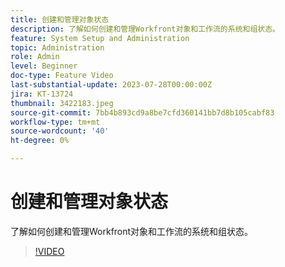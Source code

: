```yaml
---
title: 创建和管理对象状态
description: 了解如何创建和管理Workfront对象和工作流的系统和组状态。
feature: System Setup and Administration
topic: Administration
role: Admin
level: Beginner
doc-type: Feature Video
last-substantial-update: 2023-07-28T00:00:00Z
jira: KT-13724
thumbnail: 3422183.jpeg
source-git-commit: 7bb4b893cd9a8be7cfd360141bb7d8b105cabf83
workflow-type: tm+mt
source-wordcount: '40'
ht-degree: 0%

---
```



# 创建和管理对象状态

了解如何创建和管理Workfront对象和工作流的系统和组状态。

>[!VIDEO](https://video.tv.adobe.com/v/3422183/?learn=on)

